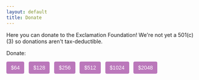 ```yaml
---
layout: default
title: Donate
---
```


Here you can donate to the Exclamation Foundation! We're not yet a 501(c)(3) so donations
aren't tax-deductible.

Donate:

<script src="https://js.stripe.com/v3"></script>

<style type="text/css">
.donate {
    background-color:#b7b;
    color:#FFF;
    padding:8px 12px;
    margin-right: 8px;
    border:0;
    border-radius:4px;
    font-size:1em;
}
</style>

<button class="donate" id="checkout-button-sku_GMuihlRjNqXPst" role="link" > $64 </button>
<button class="donate" id="checkout-button-sku_GMv4O06zXp4ryP" role="link" > $128 </button>
<button class="donate" id="checkout-button-sku_GMv4xwl32ti7Ew" role="link" > $256 </button>
<button class="donate" id="checkout-button-sku_GMv4od4Xlo3IdY" role="link" > $512 </button>
<button class="donate" id="checkout-button-sku_GMv4d2CKvex5Ey" role="link" > $1024 </button>
<button class="donate" id="checkout-button-sku_GMv4ZsQwUfsH1R" role="link" > $2048 </button>

<div id="error-message"></div>

<script>
(function() {
  var stripe = Stripe('pk_live_koKnlQ7E5iTTPGaoTaUMdetW00Sysb0rJv');

  var skus = ["sku_GMv4ZsQwUfsH1R", "sku_GMv4d2CKvex5Ey", "sku_GMv4od4Xlo3IdY", "sku_GMv4xwl32ti7Ew", "sku_GMv4O06zXp4ryP", "sku_GMuihlRjNqXPst"]
  for (int i = 0; i < skus.length; i++) {
      var sku = skus[i]
      var checkoutButton = document.getElementById('checkout-button' + sku);
      checkoutButton.addEventListener('click', function () {
        stripe.redirectToCheckout({
          items: [{sku: sku, quantity: 1}],
          successUrl: window.location.protocol + '//exclamation.foundation/success',
          cancelUrl: window.location.protocol + '//exclamation.foundation/canceled',
        })
        .then(function (result) {
          if (result.error) {
            var displayError = document.getElementById('error-message');
            displayError.textContent = result.error.message;
          }
        });
      });
  }
})();
</script>



<script>
(function() {
  var stripe = Stripe('pk_live_koKnlQ7E5iTTPGaoTaUMdetW00Sysb0rJv');

  var checkoutButton = document.getElementById('checkout-button-sku_GMuzBHwXs1q0Er');
  checkoutButton.addEventListener('click', function () {
    stripe.redirectToCheckout({
      items: [{sku: 'sku_GMuzBHwXs1q0Er', quantity: 1}],
      successUrl: window.location.protocol + '//exclamation.foundation/thankyou.html',
    })
    .then(function (result) {
      if (result.error) {
        var displayError = document.getElementById('error-message');
        displayError.textContent = result.error.message;
      }
    });
  });
})();
</script>
